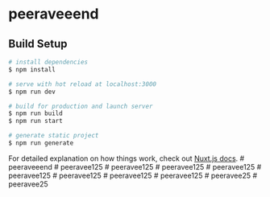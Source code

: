 # peeraveeend

## Build Setup

```bash
# install dependencies
$ npm install

# serve with hot reload at localhost:3000
$ npm run dev

# build for production and launch server
$ npm run build
$ npm run start

# generate static project
$ npm run generate
```

For detailed explanation on how things work, check out [Nuxt.js docs](https://nuxtjs.org).
#   p e e r a v e e e n d  
 #   p e e r a v e e 1 2 5  
 #   p e e r a v e e 1 2 5  
 #   p e e r a v e e 1 2 5  
 #   p e e r a v e e 1 2 5  
 #   p e e r a v e e 1 2 5  
 #   p e e r a v e e 1 2 5  
 #   p e e r a v e e 1 2 5  
 #   p e e r a v e e 1 2 5  
 #   p e e r a v e e 2 5  
 #   p e e r a v e e 2 5  
 